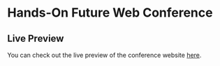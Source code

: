 # Hands-On Future Web Conference

## Live Preview

You can check out the live preview of the conference website [here](https://webconf.xenowave1.repl.co/).
